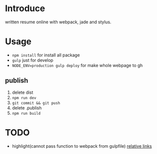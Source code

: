 # Introduce 
written resume online with webpack, jade and stylus.

# Usage
* `npm install` for install all package
* `gulp` just for develop
* `NODE_ENV=production gulp deploy` for make whole webpage to gh 

## publish
1. delete dist
2. `npm run dev`
3. `git commit && git push`
4. delete .publish
5. `npm run build`

# TODO
* highlight(cannot pass function to webpack from gulpfile) [relative links](https://github.com/ampedandwired/html-webpack-plugin/issues/397) 